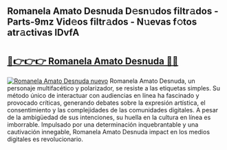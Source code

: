 ## Romanela Amato Desnuda D𝚎sn𝚞dos filtr𝚊dos - Parts-9mz Vid𝚎os filtr𝚊dos - N𝚞evas f𝚘tos atr𝚊ctivas lDvfA

# <h2><a href="http://mb5tcta.tromn.icu/?c=Romanela+Amato+Desnuda">🔗👉👉👉 Romanela Amato Desnuda 🔗🔗</a></h2>

[![Romanela Amato Desnuda nuevo](https://i.imgur.com/pEAQMta.gif)](http://mb5tcta.tromn.icu/?c=Romanela+Amato+Desnuda)
Romanela Amato Desnuda, un personaje multifacético y polarizador, se resiste a las etiquetas simples. Su método único de interactuar con audiencias en línea ha fascinado y provocado críticas, generando debates sobre la expresión artística, el consentimiento y las complejidades de las comunidades digitales. A pesar de la ambigüedad de sus intenciones, su huella en la cultura en línea es imborrable. Impulsado por una determinación inquebrantable y una cautivación innegable, Romanela Amato Desnuda impact en los medios digitales es revolucionario.
